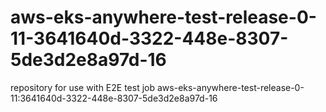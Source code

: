 # aws-eks-anywhere-test-release-0-11-3641640d-3322-448e-8307-5de3d2e8a97d-16
repository for use with E2E test job aws-eks-anywhere-test-release-0-11:3641640d-3322-448e-8307-5de3d2e8a97d-16
